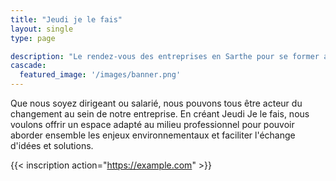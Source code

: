 ```yaml
---
title: "Jeudi je le fais"
layout: single
type: page

description: "Le rendez-vous des entreprises en Sarthe pour se former aux enjeux environnementaux"
cascade:
  featured_image: '/images/banner.png'
---
```


Que nous soyez dirigeant ou salarié, nous pouvons tous être acteur du changement au sein de notre entreprise.
En créant Jeudi Je le fais, nous voulons offrir un espace adapté au milieu professionnel pour pouvoir aborder ensemble les enjeux environnementaux et faciliter l'échange d'idées et solutions.

{{< inscription action="https://example.com"  >}}